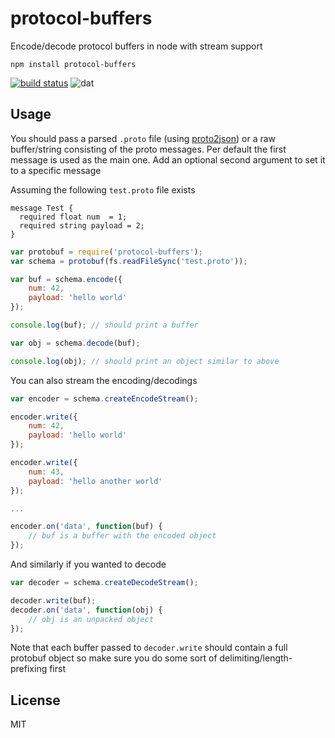 # protocol-buffers

Encode/decode protocol buffers in node with stream support

	npm install protocol-buffers

[![build status](http://img.shields.io/travis/mafintosh/protocol-buffers.svg?style=flat)](http://travis-ci.org/mafintosh/protocol-buffers)
![dat](http://img.shields.io/badge/Development%20sponsored%20by-dat-green.svg?style=flat)

## Usage

You should pass a parsed `.proto` file (using [proto2json](https://github.com/Sannis/node-proto2json)) or a raw buffer/string
consisting of the proto messages. Per default the first message is used as the main one. Add an optional second argument to set it
to a specific message

Assuming the following `test.proto` file exists

```
message Test {
  required float num  = 1;
  required string payload = 2;
}
```

``` js
var protobuf = require('protocol-buffers');
var schema = protobuf(fs.readFileSync('test.proto'));

var buf = schema.encode({
	num: 42,
	payload: 'hello world'
});

console.log(buf); // should print a buffer

var obj = schema.decode(buf);

console.log(obj); // should print an object similar to above
```

You can also stream the encoding/decodings

``` js
var encoder = schema.createEncodeStream();

encoder.write({
	num: 42,
	payload: 'hello world'
});

encoder.write({
	num: 43,
	payload: 'hello another world'
});

...

encoder.on('data', function(buf) {
	// buf is a buffer with the encoded object
});
```

And similarly if you wanted to decode

``` js
var decoder = schema.createDecodeStream();

decoder.write(buf);
decoder.on('data', function(obj) {
	// obj is an unpacked object
});
```

Note that each buffer passed to `decoder.write` should contain a full protobuf object so make sure
you do some sort of delimiting/length-prefixing first

## License

MIT
